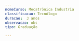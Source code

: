 ```yaml
---
nomeCurso: Mecatrônica Industria 
classificacao: Tecnólogo 
duracao:  3 anos 
observacao: obs
tipo: Graduação 

---
```


